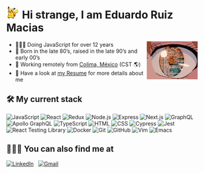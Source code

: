 <h1><img alt="Pikachu waving" src="./pikachu-hi.gif" height="32"> Hi strange, I am <strong>Eduardo Ruiz Macias</strong></h1>

<img alt="Coding" src="./coding.gif" align="right" height="100" />


- 👨🏻‍💻 Doing JavaScript for over 12 years&nbsp;
- 💾 Born in the late 80’s, raised in the late 90’s and early 00’s&nbsp;
- 🌴 Working remotely from [Colima, México](https://goo.gl/maps/hVyXv3yBHxrHaF1Q8) (CST 🌎)&nbsp;
- 📄 Have a look at [my Resume](https://github.com/eduarbo/resume) for more details about me&nbsp;


## 🛠 My current stack

![JavaScript](https://img.shields.io/badge/JavaScript--2F334D?style=social&logo=javascript&logoColor=ECD12A)
![React](https://img.shields.io/badge/React--2F334D?style=social&logo=react&logoColor=5AD0F1)
![Redux](https://img.shields.io/badge/Redux--2F334D?style=social&logo=redux&logoColor=%23593d88)
![Node.js](https://img.shields.io/badge/Node.js--2F334D?style=social&logo=node.js&logoColor=6DA55F)
![Express](https://img.shields.io/badge/Express--2F334D?style=social&logo=express&logoColor=%23404d59)
![Next.js](https://img.shields.io/badge/Next.js--2F334D?style=social&logo=next.js)
![GraphQL](https://img.shields.io/badge/GraphQL--2F334D?style=social&logo=graphql&logoColor=%23C04392)
![Apollo GraphQL](https://img.shields.io/badge/Apollo%20GraphQL--2F334D?style=social&logo=apollo-graphql&logoColor=311C87)
![TypeScript](https://img.shields.io/badge/TypeScript--2F334D?style=social&logo=typescript&logoColor=%23007ACC)
![HTML](https://img.shields.io/badge/HTML--2F334D?style=social&logo=HTML5&logoColor=%23E34F26)
![CSS](https://img.shields.io/badge/CSS--2F334D?style=social&logo=CSS3&logoColor=%231572B6)
![Cypress](https://img.shields.io/badge/Cypress--2F334D?style=social&logo=cypress&logoColor=04c38e)
![Jest](https://img.shields.io/badge/Jest--2F334D?style=social&logo=jest&logoColor=%23C21325)
![React Testing Library](https://img.shields.io/badge/React%20Testing%20Library--2F334D?style=social&logo=testing-library&logoColor=%23E33332)
![Docker](https://img.shields.io/badge/Docker--2F334D?style=social&logo=docker)
![Git](https://img.shields.io/badge/Git--2F334D?style=social&logo=git&logoColor=%23F05033)
![GitHub](https://img.shields.io/badge/GitHub--2F334D?style=social&logo=github)
![Vim](https://img.shields.io/badge/Vim--2F334D?style=social&logo=vim&logoColor=%2311AB00)
![Emacs](https://img.shields.io/badge/Emacs--2F334D?style=social&logo=gnuemacs&logoColor=%237F5AB6)


## 🕵🏻‍♂️ You can also find me at

<a target="_blank" href="https://www.linkedin.com/in/eduarbo/">![LinkedIn](https://img.shields.io/badge/eduarbo-%230077B5.svg?style=flat&logo=linkedin&logoColor=white)</a>&nbsp;&nbsp;
<a target="_blank" href="mailto:eduarbo@gmail.com">![Gmail](https://img.shields.io/badge/eduarbo@gmail.com-D14836?style=flat&logo=gmail&logoColor=white)</a>
